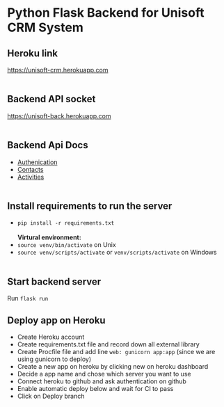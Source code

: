 # Python Flask Backend for Unisoft CRM System

## Heroku link
https://unisoft-crm.herokuapp.com <br/><br/>

## Backend API socket
https://unisoft-back.herokuapp.com <br/><br/>

## Backend Api Docs
* [Authenication](https://documenter.getpostman.com/view/9959702/UUxzBnzt)
* [Contacts](https://documenter.getpostman.com/view/9959702/UUxzCULr)
* [Activities](https://documenter.getpostman.com/view/9959702/UV5Rkf8K) <br/><br/>

## Install requirements to run the server
* ```pip install -r requirements.txt```<br/><br/>
__Virtural environment:__
* ```source venv/bin/activate``` on Unix
* ```source venv/scripts/activate``` or  ```venv/scripts/activate``` on Windows <br/><br/>

## Start backend server
Run ```flask run```

## Deploy app on Heroku
* Create Heroku account
* Create requirements.txt file and record down all external library
* Create Procfile file and add line ```web: gunicorn app:app``` (since we are using gunicorn to deploy)
* Create a new app on heroku by clicking new on heroku dashboard
* Decide a app name and chose which server you want to use
* Connect heroku to github and ask authentication on github
* Enable automatic deploy below and wait for CI to pass
* Click on Deploy branch
